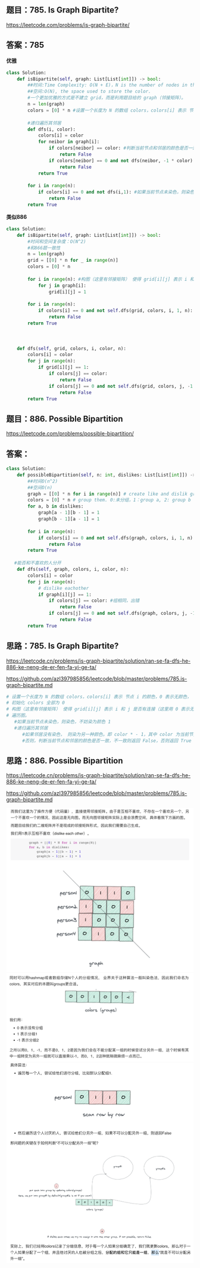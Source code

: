 ## 题目：785. Is Graph Bipartite?
https://leetcode.com/problems/is-graph-bipartite/


## 答案：785
**优雅**
```python
class Solution:
    def isBipartite(self, graph: List[List[int]]) -> bool:
        ##时间:Time Complexity: O(N + E)，N is the number of nodes in the graph, and E is the number of edges
        ##空间:O(N), the space used to store the color.
        #一个更加优雅的方式是不建立 grid，而是利用题目给的 graph（邻接矩阵）。
        n = len(graph)
        colors = [0] * n #设置一个长度为 N 的数组 colors，colors[i] 表示 节点 i 的颜色，0 表示无颜色，1 表示一种颜色，- 1 表示另一种颜色。
        
        #递归遍历其邻居
        def dfs(i, color):
            colors[i] = color 
            for neibor in graph[i]:
                if colors[neibor] == color: #判断当前节点和邻居的颜色是否一致，不一致则返回 False，否则返回 True
                    return False
                if colors[neibor] == 0 and not dfs(neibor, -1 * color):#如果邻居没有染色， 则染为另一种颜色。即color*- 1,其中 color为当前节点的颜色
                    return False
            return True
        
        for i in range(n):
            if colors[i] == 0 and not dfs(i,1): #如果当前节点未染色，则染色，不妨染为颜色 1
                return False
        return True
```
**类似886**
```python
class Solution:
    def isBipartite(self, graph: List[List[int]]) -> bool:
        #时间和空间复杂度：O(N^2)
        #和866题一致性
        n = len(graph)
        grid = [[0] * n for _ in range(n)]
        colors = [0] * n
        
        for i in range(n): #构图（这里有邻接矩阵） 使得 grid[i][j] 表示 i 和 j 是否有连接（这里用 0 表示无， 1 表示有）
            for j in graph[i]:
                grid[i][j] = 1
                
        for i in range(n):
            if colors[i] == 0 and not self.dfs(grid, colors, i, 1, n):
                return False
        return True


        
    def dfs(self, grid, colors, i, color, n):
        colors[i] = color
        for j in range(n):
            if grid[i][j] == 1:
                if colors[j] == color:
                    return False
                if colors[j] == 0 and not self.dfs(grid, colors, j, -1 * color, n):
                    return False
        return True
```

## 题目：886. Possible Bipartition
https://leetcode.com/problems/possible-bipartition/


## 答案：
```python
class Solution:
    def possibleBipartition(self, n: int, dislikes: List[List[int]]) -> bool:
        ##时间O(n^2)
        ##空间O(n)
        graph = [[0] * n for i in range(n)] # create like and dislik graph
        colors = [0] * n # group them. 0:未分组，1：group a, 2: group b
        for a, b in dislikes:
            graph[a - 1][b - 1] = 1
            graph[b - 1][a - 1] = 1
            
        for i in range(n):
            if colors[i] == 0 and not self.dfs(graph, colors, i, 1, n): #如果没有分组（未访问的）&分到groupa后还是不能和不喜欢的人分开
                return False
        return True
        
   #能否和不喜欢的人分开
    def dfs(self, graph, colors, i, color, n):
        colors[i] = color
        for j in range(n):
            # dislike eachother
            if graph[i][j] == 1:
                if colors[j] == color: #组相同，出错
                    return False
                if colors[j] == 0 and not self.dfs(graph, colors, j, -1 * color, n):#如果没有分组（未访问),继续分组（由于未分组， 因此需要进行一次相反颜色的分组）
                    return False
        return True
```

## 思路：785. Is Graph Bipartite?


https://leetcode.cn/problems/is-graph-bipartite/solution/ran-se-fa-dfs-he-886-ke-neng-de-er-fen-fa-yi-ge-ta/

https://github.com/azl397985856/leetcode/blob/master/problems/785.is-graph-bipartite.md 
```python
# 设置一个长度为 N 的数组 colors，colors[i] 表示 节点 i 的颜色，0 表示无颜色， 1 表示一种颜色， - 1 表示另一种颜色。
# 初始化 colors 全部为 0
# 构图（这里有邻接矩阵） 使得 grid[i][j] 表示 i 和 j 是否有连接（这里用 0 表示无， 1 表示有）
# 遍历图。
   #如果当前节点未染色，则染色，不妨染为颜色 1
   #递归遍历其邻居
      #如果邻居没有染色， 则染为另一种颜色。即 color * - 1，其中 color 为当前节点的颜色
      #否则，判断当前节点和邻居的颜色是否一致，不一致则返回 False，否则返回 True
```
## 思路：886. Possible Bipartition

https://leetcode.cn/problems/is-graph-bipartite/solution/ran-se-fa-dfs-he-886-ke-neng-de-er-fen-fa-yi-ge-ta/

https://github.com/azl397985856/leetcode/blob/master/problems/785.is-graph-bipartite.md 

![a](https://github.com/SSRRBB/Leetcode/blob/main/Images/477.png)
![a](https://github.com/SSRRBB/Leetcode/blob/main/Images/478.png)
![a](https://github.com/SSRRBB/Leetcode/blob/main/Images/479.png)

